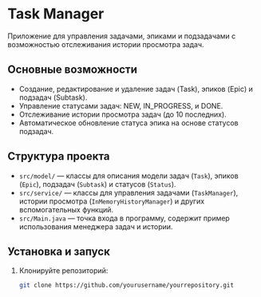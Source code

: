 # Task Manager

Приложение для управления задачами, эпиками и подзадачами с возможностью отслеживания истории просмотра задач.

## Основные возможности

- Создание, редактирование и удаление задач (Task), эпиков (Epic) и подзадач (Subtask).
- Управление статусами задач: NEW, IN_PROGRESS, и DONE.
- Отслеживание истории просмотра задач (до 10 последних).
- Автоматическое обновление статуса эпика на основе статусов подзадач.

## Структура проекта

- `src/model/` — классы для описания модели задач (`Task`), эпиков (`Epic`), подзадач (`Subtask`) и статусов (`Status`).
- `src/service/` — классы для управления задачами (`TaskManager`), истории просмотра (`InMemoryHistoryManager`) и других вспомогательных функций.
- `src/Main.java` — точка входа в программу, содержит пример использования менеджера задач и истории.

## Установка и запуск

1. Клонируйте репозиторий:
   ```bash
   git clone https://github.com/yourusername/yourrepository.git
